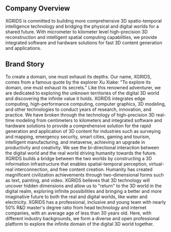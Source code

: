 ##                                                              Company Overview

  XGRIDS is committed to building more comprehensive 3D spatio-temporal intelligence technology and bridging the physical and digital worlds for a shared future.
With micrometer to kilometer level high-precision 3D reconstruction and intelligent spatial computing capabilities, we provide integrated software and hardware solutions for fast 3D content generation and applications.

 ##                                                                Brand Story

  To create a domain, one must exhaust its depths.
Our name, XGRIDS, comes from a famous quote by the explorer Xu Xiake: "To explore its domain, one must exhaust its secrets." Like this renowned adventurer, we are dedicated to exploring the unknown territories of the digital 3D world and discovering the infinite value it holds.
XGRIDS integrates edge computing, high-performance computing, computer graphics, 3D modeling, and other technologies to conduct years of research, innovation, and practice. We have broken through the technology of high-precision 3D real-time modeling from centimeters to kilometers and integrated software and hardware solutions to provide a comprehensive solution for the rapid generation and application of 3D content for industries such as surveying and mapping, emergency security, smart cities, gaming and tourism, intelligent manufacturing, and metaverse, achieving an upgrade in productivity and creativity.
We see the bi-directional interaction between the digital world and the real world driving humanity towards the future. XGRIDS builds a bridge between the two worlds by constructing a 3D information infrastructure that enables spatial-temporal perception, virtual-real interconnection, and free content creation.
Humanity has created magnificent civilization achievements through two-dimensional forms such as text, painting, and video. XGRIDS believes that 3D technology will uncover hidden dimensions and allow us to "return" to the 3D world in the digital realm, exploring infinite possibilities and bringing a better and more imaginative future to both the real and digital worlds, like water and electricity.
XGRIDS has a professional, inclusive and young team with nearly 50% R&D master's degree ratio from head technology and internet companies, with an average age of less than 30 years old. Here, with different industry backgrounds, we form a diverse and open professional platform to explore the infinite domain of the digital 3D world together.
